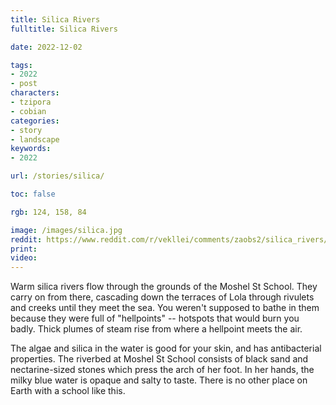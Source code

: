```yaml
---
title: Silica Rivers
fulltitle: Silica Rivers

date: 2022-12-02

tags: 
- 2022
- post
characters:
- tzipora
- cobian
categories:
- story
- landscape
keywords:
- 2022

url: /stories/silica/

toc: false

rgb: 124, 158, 84

image: /images/silica.jpg
reddit: https://www.reddit.com/r/vekllei/comments/zaobs2/silica_rivers/
print:
video:
---
```

Warm silica rivers flow through the grounds of the Moshel St School. They carry on from there, cascading down the terraces of Lola through rivulets and creeks until they meet the sea. You weren't supposed to bathe in them because they were full of "hellpoints" -- hotspots that would burn you badly. Thick plumes of steam rise from where a hellpoint meets the air.

The algae and silica in the water is good for your skin, and has antibacterial properties. The riverbed at Moshel St School consists of black sand and nectarine-sized stones which press the arch of her foot. In her hands, the milky blue water is opaque and salty to taste. There is no other place on Earth with a school like this.
